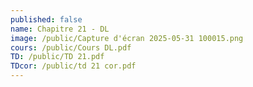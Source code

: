 ```yaml
---
published: false
name: Chapitre 21 - DL
image: /public/Capture d'écran 2025-05-31 100015.png
cours: /public/Cours DL.pdf
TD: /public/TD 21.pdf
TDcor: /public/td 21 cor.pdf
---
```

